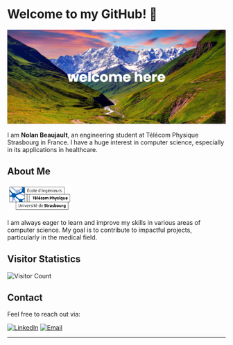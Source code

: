# Welcome to my GitHub! 👋

![Banner](banner.png)

I am **Nolan Beaujault**, an engineering student at Télécom Physique Strasbourg in France. I have a huge interest in computer science, especially in its applications in healthcare.

## About Me

<img src="TPS.png" alt="Télécom Physique Strasbourg Logo" width="150">

I am always eager to learn and improve my skills in various areas of computer science. My goal is to contribute to impactful projects, particularly in the medical field.

## Visitor Statistics

![Visitor Count](https://komarev.com/ghpvc/?username=NolanBeaujault&color=blue)

## Contact

Feel free to reach out via:

[![LinkedIn](https://img.shields.io/badge/LinkedIn-0077B5?style=for-the-badge&logo=linkedin&logoColor=white)](https://www.linkedin.com/in/nolan-beaujault/)
[![Email](https://img.shields.io/badge/Email-D14836?style=for-the-badge&logo=gmail&logoColor=white)](mailto:beaujaultnolan@gmail.com)

---
